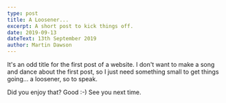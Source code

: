 ```yaml
---
type: post
title: A Loosener...
excerpt: A short post to kick things off.
date: 2019-09-13
dateText: 13th September 2019
author: Martin Dawson
---
```


It's an odd title for the first post of a website. I don't want to make a song and dance about the first post, so I just need something small to get things going... a loosener, so to speak.

Did you enjoy that? Good :-) See you next time.

